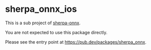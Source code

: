 # sherpa_onnx_ios

This is a sub project of [sherpa-onnx](https://github.com/k2-fsa/sherpa-onnx).

You are not expected to use this package directly.

Please see the entry point at <https://pub.dev/packages/sherpa_onnx>.
